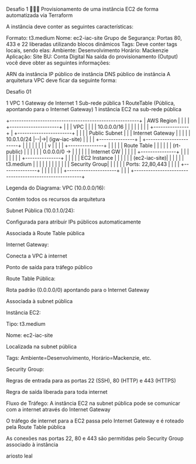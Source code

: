
Desafio 1 👨🏽‍💻
Provisionamento de uma instância EC2 de forma automatizada via Terraform

A instância deve conter as seguintes características:

Formato: t3.medium
Nome: ec2-iac-site
Grupo de Segurança: Portas 80, 433 e 22 liberadas utilizando blocos dinâmicos
Tags: Deve conter tags locais, sendo elas:
Ambiente: Desenvolvimento
Horário: Mackenzie
Aplicação: Site
BU: Conta Digital
Na saída do provisionamento (Output) você deve obter as seguintes informações:

ARN da instância
IP público de instância
DNS público de instância
A arquitetura VPC deve ficar da seguinte forma:

Desafio 01

1 VPC
1 Gateway de Internet
1 Sub-rede pública
1 RouteTable (Pública, apontando para o Internet Gateway)
1 instância EC2 na sub-rede pública

+-------------------------------------------------------+
|                    AWS Region                         |
|                                                       |
|  +---------------------+                              |
|  |       VPC           |                              |
|  | 10.0.0.0/16         |                              |
|  |                     |                              |
|  |  +---------------+  |  +-----------------------+  |
|  |  | Public Subnet |  |  | Internet Gateway      |  |
|  |  | 10.0.1.0/24   |--|->| (igw-iac-site)        |  |
|  |  +---------------+  |  +-----------------------+  |
|  |          |          |                             |
|  |          v          |                             |
|  |  +---------------+  |                             |
|  |  | Route Table   |  |                             |
|  |  | (rt-public)   |  |                             |
|  |  | 0.0.0.0/0 -> |  |                             |
|  |  | Internet GW   |  |                             |
|  |  +---------------+  |                             |
|  |                     |                             |
|  |  +---------------+  |                             |
|  |  | EC2 Instance  |  |                             |
|  |  | (ec2-iac-site)|  |                             |
|  |  | t3.medium     |  |                             |
|  |  |               |  |                             |
|  |  | Security Group|  |                             |
|  |  | Ports: 22,80,443 |                             |
|  |  +---------------+  |                             |
|  |                     |                             |
|  +---------------------+                             |
|                                                       |
+-------------------------------------------------------+

Legenda do Diagrama:
VPC (10.0.0.0/16):

Contém todos os recursos da arquitetura

Subnet Pública (10.0.1.0/24):

Configurada para atribuir IPs públicos automaticamente

Associada à Route Table pública

Internet Gateway:

Conecta a VPC à internet

Ponto de saída para tráfego público

Route Table Pública:

Rota padrão (0.0.0.0/0) apontando para o Internet Gateway

Associada à subnet pública

Instância EC2:

Tipo: t3.medium

Nome: ec2-iac-site

Localizada na subnet pública

Tags: Ambiente=Desenvolvimento, Horário=Mackenzie, etc.

Security Group:

Regras de entrada para as portas 22 (SSH), 80 (HTTP) e 443 (HTTPS)

Regra de saída liberada para toda internet

Fluxo de Tráfego:
A instância EC2 na subnet pública pode se comunicar com a internet através do Internet Gateway

O tráfego de internet para a EC2 passa pelo Internet Gateway e é roteado pela Route Table pública

As conexões nas portas 22, 80 e 443 são permitidas pelo Security Group associado à instância

ariosto leal
